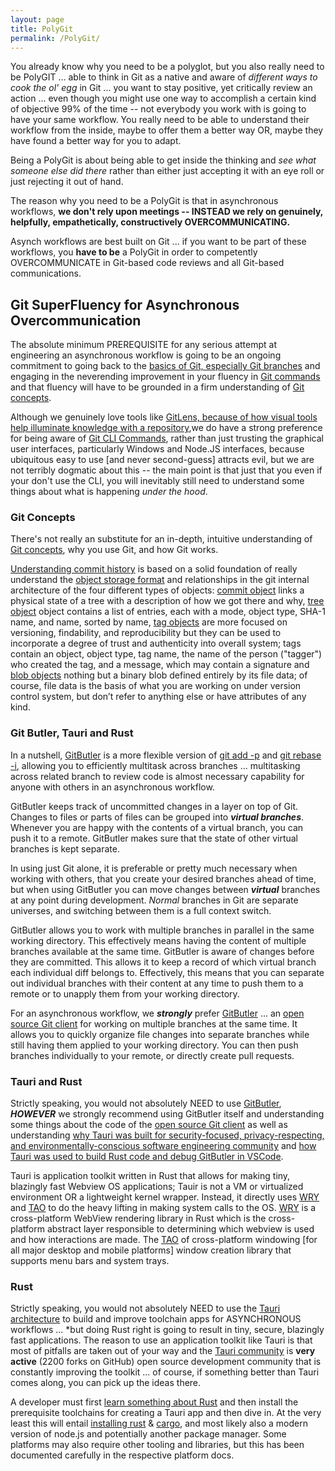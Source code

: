 ```yaml
---
layout: page
title: PolyGit
permalink: /PolyGit/
---
```



You already know why you need to be a polyglot, but you also really need to be PolyGIT ... able to think in Git as a native and aware of *different ways to cook the ol' egg* in Git ... you want to stay positive, yet critically review an action ... even though you might use one way to accomplish a certain kind of objective 99% of the time -- not everybody you work with is going to have your same workflow. You really need to be able to understand their workflow from the inside, maybe to offer them a better way OR, maybe they have found a better way for you to adapt. 

Being a PolyGit is about being able to get inside the thinking and *see what someone else did there* rather than either just accepting it with an eye roll or just rejecting it out of hand.

The reason why you need to be a PolyGit is that in asynchronous workflows, **we don't rely upon meetings -- INSTEAD we rely on genuinely, helpfully, empathetically, constructively OVERCOMMUNICATING.**

Asynch workflows are best built on Git ... if you want to be part of these workflows, you **have to be** a PolyGit in order to competently OVERCOMMUNICATE in Git-based code reviews and all Git-based communications.

## Git SuperFluency for Asynchronous Overcommunication

The absolute minimum PREREQUISITE for any serious attempt at engineering an asynchronous workflow is going to be an ongoing commitment to going back to the [basics of Git, especially Git branches](https://github.com/git-guides#create-a-branch) and engaging in the neverending improvement in your fluency in [Git commands](https://git-scm.com/docs/git) and that fluency will have to be grounded in a firm understanding of [Git concepts](https://git-scm.com/docs/user-manual#git-concepts).

Although we genuinely love tools like [GitLens, because of how visual tools help illuminate knowledge with a repository](https://www.gitkraken.com/gitlens?utm_source=gitlens-extension&utm_medium=in-app-links&utm_campaign=gitlens-logo-links),we do have a strong preference for being aware of [Git CLI Commands](https://git-scm.com/docs/git), rather than just trusting the graphical user interfaces, particularly Windows and Node.JS interfaces, because ubiquitous easy to use [and never second-guess] attracts evil, but we are not terribly dogmatic about this -- the main point is that just that you even if your don't use the CLI, you will inevitably still need to understand some things about what is happening *under the hood*.

### Git Concepts

There's not really an substitute for an in-depth, intuitive understanding of [Git concepts](https://git-scm.com/docs/user-manual#git-concepts), why you use Git, and how Git works.  

[Understanding commit history](https://git-scm.com/docs/user-manual#understanding-commits) is based on a solid foundation of really understand the [object storage format](https://git-scm.com/book/en/v2/Git-Internals-Git-Objects) and relationships in the git internal architecture of the four different types of objects: [commit object](https://git-scm.com/docs/user-manual#def_commit_object) links a physical state of a tree with a description of how we got there and why, [tree object](https://git-scm.com/docs/user-manual#def_tree_object) object contains a list of entries, each with a mode, object type, SHA-1 name, and name, sorted by name, [tag objects](https://git-scm.com/docs/user-manual#def_tag_object) are more focused on versioning, findability, and reproducibility but they can be used to incorporate a degree of trust and authenticity into overall system; tags contain an object, object type, tag name, the name of the person ("tagger") who created the tag, and a message, which may contain a signature and [blob objects](https://git-scm.com/docs/user-manual#def_blob_object) nothing but a binary blob defined entirely by its file data; of course, file data is the basis of what you are working on under version control system, but don’t refer to anything else or have attributes of any kind.  

### Git Butler, Tauri and Rust

In a nutshell, [GitButler](https://gitbutler.com/) is a more flexible version of [git add -p](https://g.co/gemini/share/9bbd292b1664) and [git rebase -i](https://g.co/gemini/share/dd723bdb9d05), allowing you to efficiently multitask across branches ... multitasking across related branch to review code is almost necessary capability for anyone with others in an asynchronous workflow. 

GitButler keeps track of uncommitted changes in a layer on top of Git. Changes to files or parts of files can be grouped into ***virtual branches***. Whenever you are happy with the contents of a virtual branch, you can push it to a remote. GitButler makes sure that the state of other virtual branches is kept separate.  

In using just Git alone, it is preferable or pretty much necessary when working with others, that you create your desired branches ahead of time, but when using GitButler you can move changes between ***virtual*** branches at any point during development.  *Normal* branches in Git are separate universes, and switching between them is a full context switch. 

GitButler allows you to work with multiple branches in parallel in the same working directory. This effectively means having the content of multiple branches available at the same time. GitButler is aware of changes before they are committed. This allows it to keep a record of which virtual branch each individual diff belongs to. Effectively, this means that you can separate out individual branches with their content at any time to push them to a remote or to unapply them from your working directory. 

For an asynchronous workflow, we ***strongly*** prefer [GitButler](https://gitbutler.com/) ... an [open source Git client](https://github.com/gitbutlerapp/gitbutler) for working on multiple branches at the same time. It allows you to quickly organize file changes into separate branches while still having them applied to your working directory. You can then push branches individually to your remote, or directly create pull requests. 

### Tauri and Rust

Strictly speaking, you would not absolutely NEED to use [GitButler](https://gitbutler.com/), ***HOWEVER*** we strongly recommend using GitButler itself and understanding some things about the code of the [open source Git client](https://github.com/gitbutlerapp/gitbutler) as well as understanding [why Tauri was built for security-focused, privacy-respecting, and environmentally-conscious software engineering community](https://tauri.app/v1/references/architecture/) and [how Tauri was used to build Rust code and debug GitButler in VSCode](https://blog.gitbutler.com/debugging-tauri-in-vs-code/).

Tauri is application toolkit written in Rust that allows for making tiny, blazingly fast Webview OS applications; Tauir is not a VM or virtualized environment OR a lightweight kernel wrapper. Instead, it directly uses [WRY](https://github.com/tauri-apps/wry) and [TAO](https://github.com/tauri-apps/tao) to do the heavy lifting in making system calls to the OS. [WRY](https://github.com/tauri-apps/wry) is a cross-platform WebView rendering library in Rust which is the cross-platform abstract layer responsible to determining which webview is used and how interactions are made. The [TAO](https://github.com/tauri-apps/tao) of cross-platform windowing [for all major desktop and mobile platforms] window creation library that supports menu bars and system trays. 

### Rust

Strictly speaking, you would not absolutely NEED to use the [Tauri architecture](https://github.com/tauri-apps/tauri/blob/dev/ARCHITECTURE.md) to build and improve toolchain apps for ASYNCHRONOUS workflows ... *but doing Rust right is going to result in tiny, secure, blazingly fast applications. The reason to use an application toolkit like Tauri is that most of pitfalls are taken out of your way and the [Tauri community](https://github.com/tauri-apps) is **very active** (2200 forks on GitHub) open source development community that is constantly improving the toolkit ... of course, if something better than Tauri comes along, you can pick up the ideas there.

A developer must first [learn something about Rust](https://doc.rust-lang.org/book/) and then install the prerequisite toolchains for creating a Tauri app and then dive in. At the very least this will entail [installing rust](https://doc.rust-lang.org/book/ch01-01-installation.html) & [cargo](https://doc.rust-lang.org/book/ch01-03-hello-cargo.html), and most likely also a modern version of node.js and potentially another package manager. Some platforms may also require other tooling and libraries, but this has been documented carefully in the respective platform docs.